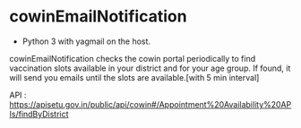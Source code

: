 # cowinEmailNotification
* Python 3 with yagmail on the host.


cowinEmailNotification checks the cowin portal periodically to find vaccination slots available in your district  and for your age group. If found, it will send you emails until the slots are available.[with 5 min interval]


API : https://apisetu.gov.in/public/api/cowin#/Appointment%20Availability%20APIs/findByDistrict
